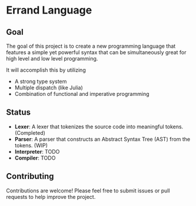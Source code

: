 # Errand Language

## Goal

The goal of this project is to create a new programming language that features a simple yet powerful syntax that can be simultaneously great for high level and low level programming. 

It will accomplish this by utilizing
- A strong type system
- Multiple dispatch (like Julia)
- Combination of functional and imperative programming

## Status

- **Lexer**: A lexer that tokenizes the source code into meaningful tokens. (Completed)
- **Parser**: A parser that constructs an Abstract Syntax Tree (AST) from the tokens. (WIP)
- **Interpreter**: TODO
- **Compiler**: TODO


## Contributing

Contributions are welcome! Please feel free to submit issues or pull requests to help improve the project.
